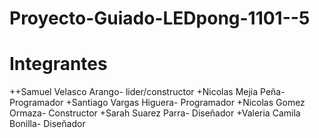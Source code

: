 # Proyecto-Guiado-LEDpong-1101--5

# Integrantes
++Samuel Velasco Arango- lider/constructor
+Nicolas Mejia Peña- Programador
+Santiago Vargas Higuera- Programador
+Nicolas Gomez Ormaza- Constructor
+Sarah Suarez Parra- Diseñador
+Valeria Camila Bonilla- Diseñador


